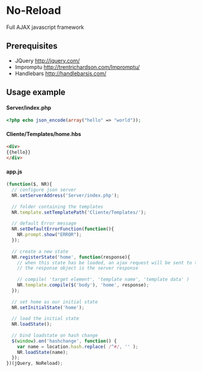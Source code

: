 # No-Reload
Full AJAX javascript framework

## Prerequisites

* JQuery http://jquery.com/
* Impromptu http://trentrichardson.com/Impromptu/
* Handlebars http://handlebarsjs.com/

## Usage example

#### Server/index.php
```php
<?php echo json_encode(array("hello" => "world"));
```

#### Cliente/Templates/home.hbs
```html
<div>
{{hello}}
</div>
```

#### app.js
```javascript
(function($, NR){
  // configure json server
  NR.setServerAddress('Server/index.php');
  
  // folder containing the templates
  NR.template.setTemplatePath('Cliente/Templates/');
  
  // default Error message
  NR.setDefaultErrorFunction(function(){
    NR.prompt.show("ERROR");
  });
  
  // create a new state
  NR.registerState('home', function(response){
    // when this state has be loaded, an ajax request will be sent to the server
    // the response object is the server response
    
    // compile( 'target element', 'template name', 'template data' )
    NR.template.compile($('body'), 'home', response);
  });
  
  // set home as our initial state
  NR.setInitialState('home');
  
  // load the initial state 
  NR.loadState();
  
  // bind loadstate on hash change
  $(window).on('hashchange', function() {
    var name = location.hash.replace( /^#/, '' );
    NR.loadState(name);
  });
})(jQuery, NoReload);

```
